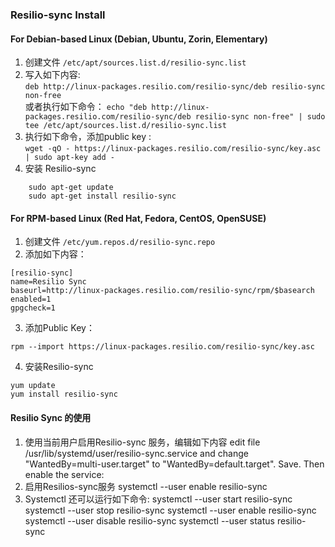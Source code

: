### Resilio-sync Install 

#### For Debian-based Linux (Debian, Ubuntu, Zorin, Elementary)

1. 创建文件 `/etc/apt/sources.list.d/resilio-sync.list`
2. 写入如下内容:   
    `deb http://linux-packages.resilio.com/resilio-sync/deb resilio-sync non-free`  
    或者执行如下命令：
    `echo "deb http://linux-packages.resilio.com/resilio-sync/deb resilio-sync non-free" | sudo tee /etc/apt/sources.list.d/resilio-sync.list`
3. 执行如下命令，添加public key :    
    `wget -qO - https://linux-packages.resilio.com/resilio-sync/key.asc | sudo apt-key add -`
4. 安装 Resilio-sync   
```
    sudo apt-get update
    sudo apt-get install resilio-sync
```


#### For RPM-based Linux (Red Hat, Fedora, CentOS, OpenSUSE)

1. 创建文件 `/etc/yum.repos.d/resilio-sync.repo`
2. 添加如下内容：
```
[resilio-sync]
name=Resilio Sync
baseurl=http://linux-packages.resilio.com/resilio-sync/rpm/$basearch
enabled=1
gpgcheck=1
```
3. 添加Public Key：
```
rpm --import https://linux-packages.resilio.com/resilio-sync/key.asc
```
4. 安装Resilio-sync
```
yum update
yum install resilio-sync
```

#### Resilio Sync 的使用

1. 使用当前用户启用Resilio-sync 服务，编辑如下内容
    edit file /usr/lib/systemd/user/resilio-sync.service and change "WantedBy=multi-user.target" to "WantedBy=default.target". Save. Then enable the service:
2. 启用Resilios-sync服务
    systemctl --user enable resilio-sync
3. Systemctl 还可以运行如下命令:
    systemctl --user start resilio-sync
    systemctl --user stop resilio-sync
    systemctl --user enable resilio-sync
    systemctl --user disable resilio-sync
    systemctl --user status resilio-sync



















